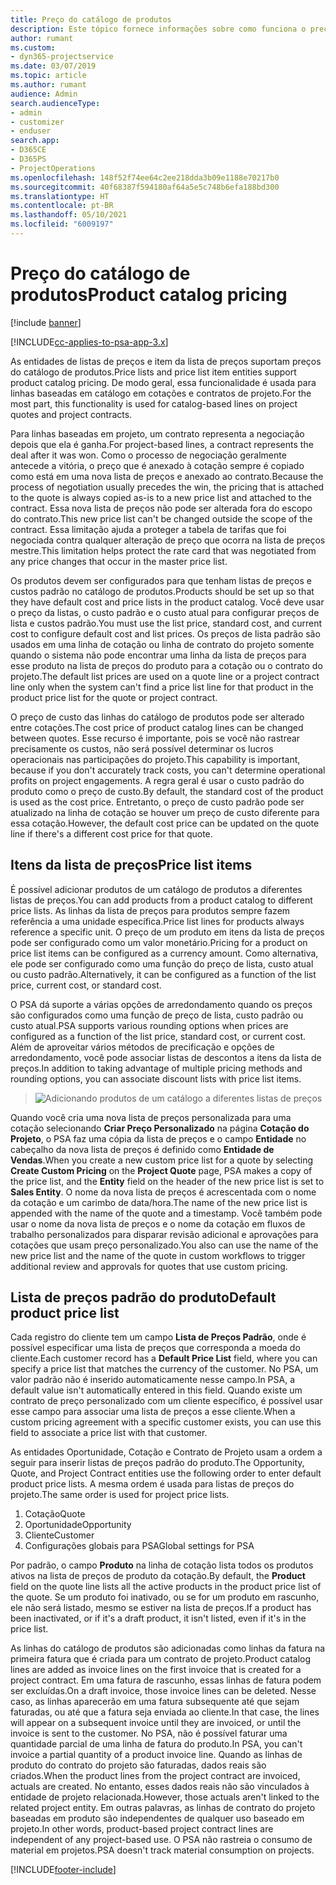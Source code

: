```yaml
---
title: Preço do catálogo de produtos
description: Este tópico fornece informações sobre como funciona o preço do catálogo de produtos no Dynamics 365 Project Service Automation (PSA).
author: rumant
ms.custom:
- dyn365-projectservice
ms.date: 03/07/2019
ms.topic: article
ms.author: rumant
audience: Admin
search.audienceType:
- admin
- customizer
- enduser
search.app:
- D365CE
- D365PS
- ProjectOperations
ms.openlocfilehash: 148f52f74ee64c2ee218dda3b09e1188e70217b0
ms.sourcegitcommit: 40f68387f594180af64a5e5c748b6efa188bd300
ms.translationtype: HT
ms.contentlocale: pt-BR
ms.lasthandoff: 05/10/2021
ms.locfileid: "6009197"
---
```

# <a name="product-catalog-pricing"></a><span data-ttu-id="15ec9-103">Preço do catálogo de produtos</span><span class="sxs-lookup"><span data-stu-id="15ec9-103">Product catalog pricing</span></span> 

[!include [banner](../includes/psa-now-project-operations.md)]

[!INCLUDE[cc-applies-to-psa-app-3.x](../includes/cc-applies-to-psa-app-3x.md)]


<span data-ttu-id="15ec9-104">As entidades de listas de preços e item da lista de preços suportam preços do catálogo de produtos.</span><span class="sxs-lookup"><span data-stu-id="15ec9-104">Price lists and price list item entities support product catalog pricing.</span></span> <span data-ttu-id="15ec9-105">De modo geral, essa funcionalidade é usada para linhas baseadas em catálogo em cotações e contratos de projeto.</span><span class="sxs-lookup"><span data-stu-id="15ec9-105">For the most part, this functionality is used for catalog-based lines on project quotes and project contracts.</span></span>

<span data-ttu-id="15ec9-106">Para linhas baseadas em projeto, um contrato representa a negociação depois que ela é ganha.</span><span class="sxs-lookup"><span data-stu-id="15ec9-106">For project-based lines, a contract represents the deal after it was won.</span></span> <span data-ttu-id="15ec9-107">Como o processo de negociação geralmente antecede a vitória, o preço que é anexado à cotação sempre é copiado como está em uma nova lista de preços e anexado ao contrato.</span><span class="sxs-lookup"><span data-stu-id="15ec9-107">Because the process of negotiation usually precedes the win, the pricing that is attached to the quote is always copied as-is to a new price list and attached to the contract.</span></span> <span data-ttu-id="15ec9-108">Essa nova lista de preços não pode ser alterada fora do escopo do contrato.</span><span class="sxs-lookup"><span data-stu-id="15ec9-108">This new price list can't be changed outside the scope of the contract.</span></span> <span data-ttu-id="15ec9-109">Essa limitação ajuda a proteger a tabela de tarifas que foi negociada contra qualquer alteração de preço que ocorra na lista de preços mestre.</span><span class="sxs-lookup"><span data-stu-id="15ec9-109">This limitation helps protect the rate card that was negotiated from any price changes that occur in the master price list.</span></span>

<span data-ttu-id="15ec9-110">Os produtos devem ser configurados para que tenham listas de preços e custos padrão no catálogo de produtos.</span><span class="sxs-lookup"><span data-stu-id="15ec9-110">Products should be set up so that they have default cost and price lists in the product catalog.</span></span> <span data-ttu-id="15ec9-111">Você deve usar o preço da listas, o custo padrão e o custo atual para configurar preços de lista e custos padrão.</span><span class="sxs-lookup"><span data-stu-id="15ec9-111">You must use the list price, standard cost, and current cost to configure default cost and list prices.</span></span> <span data-ttu-id="15ec9-112">Os preços de lista padrão são usados em uma linha de cotação ou linha de contrato do projeto somente quando o sistema não pode encontrar uma linha da lista de preços para esse produto na lista de preços do produto para a cotação ou o contrato do projeto.</span><span class="sxs-lookup"><span data-stu-id="15ec9-112">The default list prices are used on a quote line or a project contract line only when the system can't find a price list line for that product in the product price list for the quote or project contract.</span></span>

<span data-ttu-id="15ec9-113">O preço de custo das linhas do catálogo de produtos pode ser alterado entre cotações.</span><span class="sxs-lookup"><span data-stu-id="15ec9-113">The cost price of product catalog lines can be changed between quotes.</span></span> <span data-ttu-id="15ec9-114">Esse recurso é importante, pois se você não rastrear precisamente os custos, não será possível determinar os lucros operacionais nas participações do projeto.</span><span class="sxs-lookup"><span data-stu-id="15ec9-114">This capability is important, because if you don't accurately track costs, you can't determine operational profits on project engagements.</span></span> <span data-ttu-id="15ec9-115">A regra geral é usar o custo padrão do produto como o preço de custo.</span><span class="sxs-lookup"><span data-stu-id="15ec9-115">By default, the standard cost of the product is used as the cost price.</span></span> <span data-ttu-id="15ec9-116">Entretanto, o preço de custo padrão pode ser atualizado na linha de cotação se houver um preço de custo diferente para essa cotação.</span><span class="sxs-lookup"><span data-stu-id="15ec9-116">However, the default cost price can be updated on the quote line if there's a different cost price for that quote.</span></span>

## <a name="price-list-items"></a><span data-ttu-id="15ec9-117">Itens da lista de preços</span><span class="sxs-lookup"><span data-stu-id="15ec9-117">Price list items</span></span>

<span data-ttu-id="15ec9-118">É possível adicionar produtos de um catálogo de produtos a diferentes listas de preços.</span><span class="sxs-lookup"><span data-stu-id="15ec9-118">You can add products from a product catalog to different price lists.</span></span> <span data-ttu-id="15ec9-119">As linhas da lista de preços para produtos sempre fazem referência a uma unidade específica.</span><span class="sxs-lookup"><span data-stu-id="15ec9-119">Price list lines for products always reference a specific unit.</span></span> <span data-ttu-id="15ec9-120">O preço de um produto em itens da lista de preços pode ser configurado como um valor monetário.</span><span class="sxs-lookup"><span data-stu-id="15ec9-120">Pricing for a product on price list items can be configured as a currency amount.</span></span> <span data-ttu-id="15ec9-121">Como alternativa, ele pode ser configurado como uma função do preço de lista, custo atual ou custo padrão.</span><span class="sxs-lookup"><span data-stu-id="15ec9-121">Alternatively, it can be configured as a function of the list price, current cost, or standard cost.</span></span>

<span data-ttu-id="15ec9-122">O PSA dá suporte a várias opções de arredondamento quando os preços são configurados como uma função de preço de lista, custo padrão ou custo atual.</span><span class="sxs-lookup"><span data-stu-id="15ec9-122">PSA supports various rounding options when prices are configured as a function of the list price, standard cost, or current cost.</span></span> <span data-ttu-id="15ec9-123">Além de aproveitar vários métodos de precificação e opções de arredondamento, você pode associar listas de descontos a itens da lista de preços.</span><span class="sxs-lookup"><span data-stu-id="15ec9-123">In addition to taking advantage of multiple pricing methods and rounding options, you can associate discount lists with price list items.</span></span> 

> ![Adicionando produtos de um catálogo a diferentes listas de preços](media/basic-guide-16.png)

<span data-ttu-id="15ec9-125">Quando você cria uma nova lista de preços personalizada para uma cotação selecionando **Criar Preço Personalizado** na página **Cotação do Projeto**, o PSA faz uma cópia da lista de preços e o campo **Entidade** no cabeçalho da nova lista de preços é definido como **Entidade de Vendas**.</span><span class="sxs-lookup"><span data-stu-id="15ec9-125">When you create a new custom price list for a quote by selecting **Create Custom Pricing** on the **Project Quote** page, PSA makes a copy of the price list, and the **Entity** field on the header of the new price list is set to **Sales Entity**.</span></span> <span data-ttu-id="15ec9-126">O nome da nova lista de preços é acrescentada com o nome da cotação e um carimbo de data/hora.</span><span class="sxs-lookup"><span data-stu-id="15ec9-126">The name of the new price list is appended with the name of the quote and a timestamp.</span></span> <span data-ttu-id="15ec9-127">Você também pode usar o nome da nova lista de preços e o nome da cotação em fluxos de trabalho personalizados para disparar revisão adicional e aprovações para cotações que usam preço personalizado.</span><span class="sxs-lookup"><span data-stu-id="15ec9-127">You also can use the name of the new price list and the name of the quote in custom workflows to trigger additional review and approvals for quotes that use custom pricing.</span></span>

 
## <a name="default-product-price-list"></a><span data-ttu-id="15ec9-128">Lista de preços padrão do produto</span><span class="sxs-lookup"><span data-stu-id="15ec9-128">Default product price list</span></span>
<span data-ttu-id="15ec9-129">Cada registro do cliente tem um campo **Lista de Preços Padrão**, onde é possível especificar uma lista de preços que corresponda a moeda do cliente.</span><span class="sxs-lookup"><span data-stu-id="15ec9-129">Each customer record has a **Default Price List** field, where you can specify a price list that matches the currency of the customer.</span></span> <span data-ttu-id="15ec9-130">No PSA, um valor padrão não é inserido automaticamente nesse campo.</span><span class="sxs-lookup"><span data-stu-id="15ec9-130">In PSA, a default value isn't automatically entered in this field.</span></span> <span data-ttu-id="15ec9-131">Quando existe um contrato de preço personalizado com um cliente específico, é possível usar esse campo para associar uma lista de preços a esse cliente.</span><span class="sxs-lookup"><span data-stu-id="15ec9-131">When a custom pricing agreement with a specific customer exists, you can use this field to associate a price list with that customer.</span></span>

<span data-ttu-id="15ec9-132">As entidades Oportunidade, Cotação e Contrato de Projeto usam a ordem a seguir para inserir listas de preços padrão do produto.</span><span class="sxs-lookup"><span data-stu-id="15ec9-132">The Opportunity, Quote, and Project Contract entities use the following order to enter default product price lists.</span></span> <span data-ttu-id="15ec9-133">A mesma ordem é usada para listas de preços do projeto.</span><span class="sxs-lookup"><span data-stu-id="15ec9-133">The same order is used for project price lists.</span></span>

1.  <span data-ttu-id="15ec9-134">Cotação</span><span class="sxs-lookup"><span data-stu-id="15ec9-134">Quote</span></span>
2.  <span data-ttu-id="15ec9-135">Oportunidade</span><span class="sxs-lookup"><span data-stu-id="15ec9-135">Opportunity</span></span>
3.  <span data-ttu-id="15ec9-136">Cliente</span><span class="sxs-lookup"><span data-stu-id="15ec9-136">Customer</span></span>
4.  <span data-ttu-id="15ec9-137">Configurações globais para PSA</span><span class="sxs-lookup"><span data-stu-id="15ec9-137">Global settings for PSA</span></span>

<span data-ttu-id="15ec9-138">Por padrão, o campo **Produto** na linha de cotação lista todos os produtos ativos na lista de preços de produto da cotação.</span><span class="sxs-lookup"><span data-stu-id="15ec9-138">By default, the **Product** field on the quote line lists all the active products in the product price list of the quote.</span></span> <span data-ttu-id="15ec9-139">Se um produto foi inativado, ou se for um produto em rascunho, ele não será listado, mesmo se estiver na lista de preços.</span><span class="sxs-lookup"><span data-stu-id="15ec9-139">If a product has been inactivated, or if it's a draft product, it isn't listed, even if it's in the price list.</span></span> 

<span data-ttu-id="15ec9-140">As linhas do catálogo de produtos são adicionadas como linhas da fatura na primeira fatura que é criada para um contrato de projeto.</span><span class="sxs-lookup"><span data-stu-id="15ec9-140">Product catalog lines are added as invoice lines on the first invoice that is created for a project contract.</span></span> <span data-ttu-id="15ec9-141">Em uma fatura de rascunho, essas linhas de fatura podem ser excluídas.</span><span class="sxs-lookup"><span data-stu-id="15ec9-141">On a draft invoice, those invoice lines can be deleted.</span></span> <span data-ttu-id="15ec9-142">Nesse caso, as linhas aparecerão em uma fatura subsequente até que sejam faturadas, ou até que a fatura seja enviada ao cliente.</span><span class="sxs-lookup"><span data-stu-id="15ec9-142">In that case, the lines will appear on a subsequent invoice until they are invoiced, or until the invoice is sent to the customer.</span></span> <span data-ttu-id="15ec9-143">No PSA, não é possível faturar uma quantidade parcial de uma linha de fatura do produto.</span><span class="sxs-lookup"><span data-stu-id="15ec9-143">In PSA, you can't invoice a partial quantity of a product invoice line.</span></span> <span data-ttu-id="15ec9-144">Quando as linhas de produto do contrato do projeto são faturadas, dados reais são criados.</span><span class="sxs-lookup"><span data-stu-id="15ec9-144">When the product lines from the project contract are invoiced, actuals are created.</span></span> <span data-ttu-id="15ec9-145">No entanto, esses dados reais não são vinculados à entidade de projeto relacionada.</span><span class="sxs-lookup"><span data-stu-id="15ec9-145">However, those actuals aren't linked to the related project entity.</span></span> <span data-ttu-id="15ec9-146">Em outras palavras, as linhas de contrato do projeto baseadas em produto são independentes de qualquer uso baseado em projeto.</span><span class="sxs-lookup"><span data-stu-id="15ec9-146">In other words, product-based project contract lines are independent of any project-based use.</span></span> <span data-ttu-id="15ec9-147">O PSA não rastreia o consumo de material em projetos.</span><span class="sxs-lookup"><span data-stu-id="15ec9-147">PSA doesn't track material consumption on projects.</span></span>


[!INCLUDE[footer-include](../includes/footer-banner.md)]
